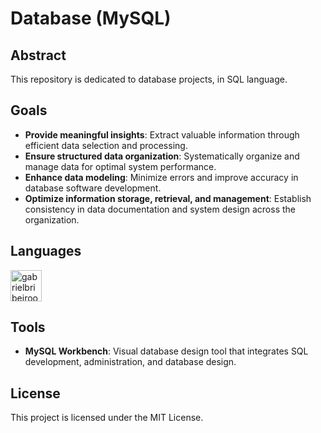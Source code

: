 # Database (MySQL)

## Abstract
This repository is dedicated to database projects, in SQL language.

## Goals  
- **Provide meaningful insights**: Extract valuable information through efficient data selection and processing.  
- **Ensure structured data organization**: Systematically organize and manage data for optimal system performance.  
- **Enhance data modeling**: Minimize errors and improve accuracy in database software development.  
- **Optimize information storage, retrieval, and management**: Establish consistency in data documentation and system design across the organization.  

## Languages
<div style="display: inline_block"><cbr>
  <img align = "top" alt = "gabrielbribeiroo_MySQL" height = "50" width = "50" src="https://cdn.jsdelivr.net/gh/devicons/devicon/icons/mysql/mysql-original.svg" />
</div>

## Tools
- **MySQL Workbench**: Visual database design tool that integrates SQL development, administration, and database design.

## License
This project is licensed under the MIT License.
